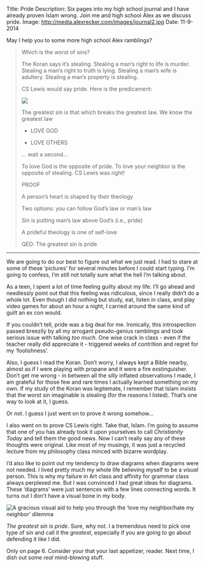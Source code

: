 Title: Pride
Description: Six pages into my high school journal and I have already proven Islam wrong.  Join me and high school Alex as we discuss pride.
Image: http://media.alexrecker.com/images/journal2.jpg
Date: 11-9-2014

May I help you to some more high school Alex ramblings?

> Which is the worst of sins?
>
> The Koran says it’s stealing.  Stealing a man’s right to life is murder.  Stealing  a man’s right to truth is lying.  Stealing a man’s wife is adultery.  Stealing a man’s property is stealing.
> 
> CS Lewis would say pride.  Here is the predicament:
>
> ![](http://media.alexrecker.com/images/prideAndStealing.png)
>
> The greatest sin is that which breaks the greatest law.  We know the greatest law
>
> - LOVE GOD
> 
> - LOVE OTHERS
>
> ... wait a second...
>
> To love God is the opposite of pride.  To love your neighbor is the opposite of stealing.  CS Lewis was right!
>
> PROOF
>
> A person’s heart is shaped by their theology
> 
> Two options: you can follow God’s law or man’s law
>
> Sin is putting man’s law above God’s (i.e., pride)
>
> A prideful theology is one of self-love
>
> QED: The greatest sin is pride

<hr />

We are going to do our best to figure out what we just read.  I had to stare at some of these ‘pictures’ for several minutes before I could start typing.  I’m going to confess, I’m still not totally sure what the hell I’m talking about.

As a teen, I spent a lot of time feeling guilty about my life.  I’ll go ahead and needlessly point out that this feeling was ridiculous, since I really didn’t do a whole lot.  Even though I did nothing but study, eat, listen in class, and play video games for about an hour a night, I carried around the same kind of guilt an ex con would.

If you couldn’t tell, pride was a big deal for me.  Ironically, this introspection passed breezily by all my arrogant pseudo-genius ramblings and took serious issue with talking *too much*.  One wise crack in class - even if the teacher really did appreciate it - triggered weeks of contrition and regret for my ‘foolishness’.

Also, I guess I read the Koran.  Don’t worry, I always kept a Bible nearby, almost as if I were playing with propane and it were a fire exstinguisher.  Don’t get me wrong - in between all the silly inflated observations I made, I am grateful for those few and rare times I actually learned something on my own.  If my study of the Koran was legitemate, I remember that Islam insists that the worst sin imaginable is stealing (for the reasons I listed).  That’s one way to look at it, I guess.

Or not.  I guess I just went on to prove it wrong somehow...

I also went on to prove CS Lewis right.  Take that, Islam.  I’m going to assume that one of you has already took it upon yourselves to call *Christianity Today* and tell them the good news.  Now I can’t really say any of these thoughts were original.  Like most of my musings, it was just a recycled lecture from my philosophy class minced with bizarre wordplay.

I’d also like to point out my tendency to draw diagrams when diagrams were not needed.  I lived pretty much my whole life believing myself to be a *visual* person.  This is why my failure in Art class and affinity for grammar class always perplexed me.  But I was convinced I had great ideas for diagrams.  These ‘diagrams’ were just sentences with a few lines connecting words.  It turns out I don’t have a visual bone in my body.

![A gracious visual aid to help you through the ‘love my neighbor/hate my neighbor’ dilemma](http://media.alexrecker.com/images/prideDiagram.jpg)

*The greatest sin is pride*.  Sure, why not.  I a tremendous need to pick one type of sin and call it the *greatest*, especially if you are going to go about defending it like I did.

Only on page 6.  Consider your that your last appetizer, reader.  Next time, I dish out some *real* mind-blowing stuff.

